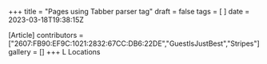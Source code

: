 +++
title = "Pages using Tabber parser tag"
draft = false
tags = [ ]
date = 2023-03-18T19:38:15Z

[Article]
contributors = ["2607:FB90:EF9C:1021:2832:67CC:DB6:22DE","GuestIsJustBest","Stripes"]
gallery = []
+++
L
   Locations